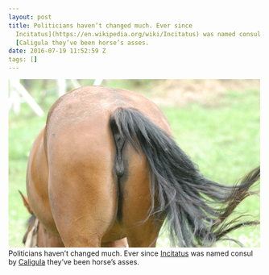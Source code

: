 ```yaml
---
layout: post
title: Politicians haven’t changed much. Ever since
  Incitatus](https://en.wikipedia.org/wiki/Incitatus) was named consul by
  [Caligula they’ve been horse’s asses.
date: 2016-07-19 11:52:59 Z
tags: []
---
```

![](/media/2016/07/147641354309.jpg)
Politicians haven’t changed much. Ever since [Incitatus](https://en.wikipedia.org/wiki/Incitatus) was named consul by [Caligula](https://en.wikipedia.org/wiki/Caligula) they’ve been horse’s asses.

